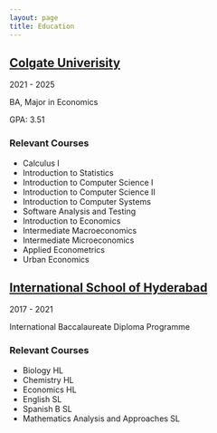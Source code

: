 ```yaml
---
layout: page
title: Education
---
```


## [Colgate Univerisity](https://www.colgate.edu)
2021 - 2025

BA, Major in Economics

GPA: 3.51

### Relevant Courses
- Calculus I
- Introduction to Statistics
- Introduction to Computer Science I
- Introduction to Computer Science II
- Introduction to Computer Systems
- Software Analysis and Testing
- Introduction to Economics
- Intermediate Macroeconomics
- Intermediate Microeconomics
- Applied Econometrics
- Urban Economics

## [International School of Hyderabad](https://www.ishyd.org)
2017 - 2021

International Baccalaureate Diploma Programme

### Relevant Courses
- Biology HL
- Chemistry HL
- Economics HL
- English SL
- Spanish B SL
- Mathematics Analysis and Approaches SL


